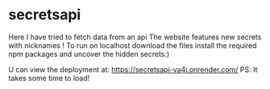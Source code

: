 # secretsapi

Here I have tried to fetch data from an api 
The website features new secrets with nicknames !
To run on localhost download the files install the required npm packages and uncover the hidden secrets:)

U can view the deployment at:
https://secretsapi-va4i.onrender.com/
PS: It takes some time to load!

